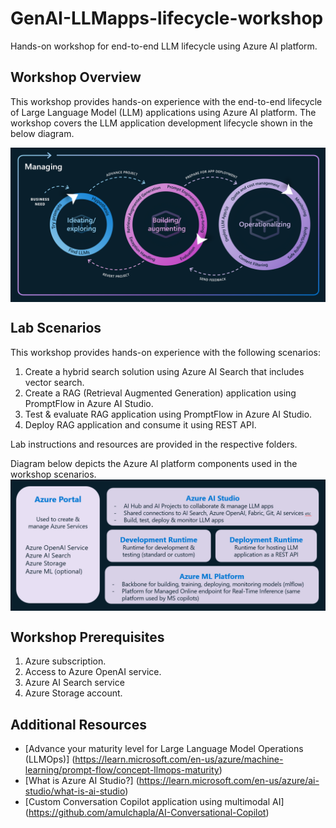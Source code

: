 # GenAI-LLMapps-lifecycle-workshop
 Hands-on workshop for end-to-end LLM lifecycle using Azure AI platform.

## Workshop Overview
 This workshop provides hands-on experience with the end-to-end lifecycle of Large Language Model (LLM) applications using Azure AI platform. The workshop covers the LLM application development lifecycle shown in the below diagram.

 <img src="common/images/llm_lifecycle.png" align="center" />

 ## Lab Scenarios
 This workshop provides hands-on experience with the following scenarios:
 1. Create a hybrid search solution using Azure AI Search that includes vector search.
 2. Create a RAG (Retrieval Augmented Generation) application using PromptFlow in Azure AI Studio.
 3. Test & evaluate RAG application using PromptFlow in Azure AI Studio.
 4. Deploy RAG application and consume it using REST API.

 Lab instructions and resources are provided in the respective folders.

Diagram below depicts the Azure AI platform components used in the workshop scenarios.
 <img src="common/images/azure_platform_workshop.png" align="center" />

 ## Workshop Prerequisites
 1. Azure subscription.
 2. Access to Azure OpenAI service.
 3. Azure AI Search service
 4. Azure Storage account.

## Additional Resources
- [Advance your maturity level for Large Language Model Operations (LLMOps)] (https://learn.microsoft.com/en-us/azure/machine-learning/prompt-flow/concept-llmops-maturity)
- [What is Azure AI Studio?] (https://learn.microsoft.com/en-us/azure/ai-studio/what-is-ai-studio)
- [Custom Conversation Copilot application using multimodal AI] (https://github.com/amulchapla/AI-Conversational-Copilot)